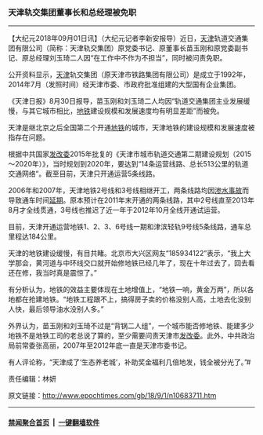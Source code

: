 ### 天津轨交集团董事长和总经理被免职
------------------------

<p>【大纪元2018年09月01日讯】（大纪元记者李新安报导）近日，<a href="http://www.epochtimes.com/gb/tag/%E5%A4%A9%E6%B4%A5.html">天津</a>轨道交通集团有限公司（简称：天津轨交集团）原党委书记、原董事长苗玉刚和原党委副书记、原总经理刘玉琦二人因“在工作中不作为不担当”，同时被问责免职。</p>
<p>公开资料显示，<a href="http://www.epochtimes.com/gb/tag/%E5%A4%A9%E6%B4%A5.html">天津</a>轨交集团（原天津市铁路集团有限公司）是成立于1992年，2014年7月（发照时间）经天津市委、市政府批准组建的大型国有企业集团。</p>
<p>《天津日报》8月30日报导，苗玉刚和刘玉琦二人均因“轨道交通集团主业发展缓慢，与其它城市相比，<a href="http://www.epochtimes.com/gb/tag/%E5%9C%B0%E9%93%81.html">地铁</a>建设规模和发展速度均有明显差距”而被免。</p>
<p>天津是继北京之后全国第二个开通<a href="http://www.epochtimes.com/gb/tag/%E5%9C%B0%E9%93%81.html">地铁</a>的城市，天津地铁的建设规模和发展速度被指存在问题。</p>
<p>根据中共国家<a href="http://www.epochtimes.com/gb/tag/%E5%8F%91%E6%94%B9%E5%A7%94.html">发改委</a>2015年批复的《天津市城市轨道交通第二期建设规划（2015～2020年）》，当时规划到2020年，要达到“14条运营线路、总长513公里的轨道交通网络”。截至目前，天津只开通运营5条线路。</p>
<p>2006年和2007年，天津地铁2号线和3号线相继开工，两条线路均因<a href="http://www.epochtimes.com/gb/tag/%E6%B8%97%E6%B0%B4%E4%BA%8B%E6%95%85.html">渗水事故</a>而导致通车时间<a href="http://www.epochtimes.com/gb/tag/%E5%BB%B6%E6%9C%9F.html">延期</a>。原本预计在2011年末开通的两条线路，其中2号线直至2013年8月才全线贯通，3号线也推迟了近一年于2012年10月全线开通试运营。</p>
<p>目前，天津开通运营地铁1、2、3、6号线一期和津滨轻轨9号线5条线路，通车总里程达184公里。</p>
<p>天津的地铁建设缓慢，有目共睹。北京市大兴区网友“185934122”表示，“我上大学那会，黄河道与中环线交口就开始修地铁已经几年了，现在十年过去了，回去看还在修，我当时真是震惊了。”</p>
<p>有分析认为，地铁的效益主要体现在土地增值上，“地铁一响，黄金万两”，所以各地都在抢建地铁。“地铁工程跟不上，搞得房子卖的价格没别人高，土地去化没别人快，最后领导油水没别人多。”</p>
<p>外界认为，苗玉刚和刘玉琦不过是“背锅二人组”，一个城市能否修地铁、能建多少地铁不是地铁工司的老总说了算的，至少需要问责天津市<a href="http://www.epochtimes.com/gb/tag/%E5%8F%91%E6%94%B9%E5%A7%94.html">发改委</a>。此外，中共政治局前常委张高丽，2007年至2012年底一直是天津市委书记。</p>
<p>有人评论称，“天津成了‘生态养老城’，补助奖金福利几倍地发，钱全被分光了。”#</p>
<p>责任编辑：林妍</p>

原文链接：http://www.epochtimes.com/gb/18/9/1/n10683711.htm


------------------------
#### [禁闻聚合首页](https://github.com/gfw-breaker/banned-news/blob/master/README.md) &nbsp;|&nbsp;  [一键翻墙软件](https://github.com/gfw-breaker/nogfw/blob/master/README.md)